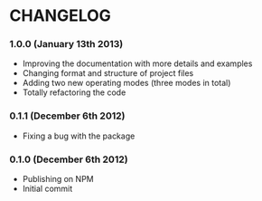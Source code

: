 # CHANGELOG

### 1.0.0 (January 13th 2013)

- Improving the documentation with more details and examples
- Changing format and structure of project files
- Adding two new operating modes (three modes in total)
- Totally refactoring the code

### 0.1.1 (December 6th 2012)

- Fixing a bug with the package

### 0.1.0 (December 6th 2012)

- Publishing on NPM
- Initial commit
